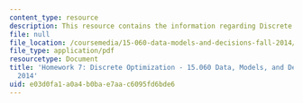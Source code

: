 ```yaml
---
content_type: resource
description: This resource contains the information regarding Discrete Optimization.
file: null
file_location: /coursemedia/15-060-data-models-and-decisions-fall-2014/e03d0fa1a0a4b0bae7aac6095fd6bde6_MIT15_060F14_HW7-F14.pdf
file_type: application/pdf
resourcetype: Document
title: 'Homework 7: Discrete Optimization - 15.060 Data, Models, and Decisions - Fall
  2014'
uid: e03d0fa1-a0a4-b0ba-e7aa-c6095fd6bde6
---
```

